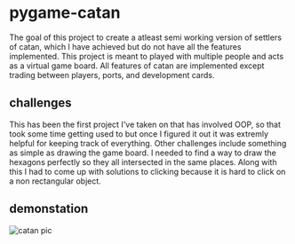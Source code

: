 # pygame-catan
The goal of this project to create a atleast semi working version of settlers of catan, which I have achieved but do not have all the features implemented. This project is meant to played with multiple people and acts as a virtual game board. All features of catan are implemented except trading between players, ports, and development cards.

## challenges
This has been the first project I've taken on that has involved OOP, so that took some time getting used to but once I figured it out it was extremly helpful for keeping track of everything. Other challenges include something as simple as drawing the game board. I needed to find a way to draw the hexagons perfectly so they all intersected in the same places. Along with this I had to come up with solutions to clicking because it is hard to click on a non rectangular object.

## demonstation
![catan pic](https://user-images.githubusercontent.com/62317727/160731731-58da9f95-f22f-41ae-a0a7-d3371331994d.PNG)


